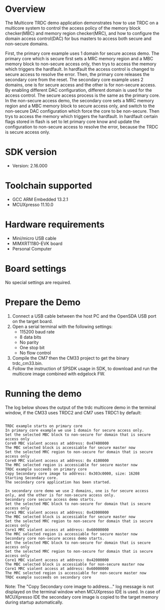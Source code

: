 Overview
========
The Multicore TRDC demo application demonstrates how to use TRDC on a multicore system
to control the access policy of the memory block checker(MBC) and memory region
checker(MRC), and how to configure the domain access control(DAC) for bus masters
to access both secure and non-secure domains.

First, the primary core example uses 1 domain for secure access demo. The primary
core which is secure first sets a MRC memory region and a MBC memory block to non-secure
access only, then trys to access the memory which triggers the hardfault. In hardfault
the access control is changed to secure access to resolve the error.
Then, the primary core releases the secondary core from the reset. The secondary core
example uses 2 domains, one is for secure access and the other is for non-secure access.
By enabling different DAC configuration, different domain is used for the access control.
The secure access process is the same as the primary core.
In the non-secure access demo, the secondary core sets a MRC memory region and a MBC memory
block to secure access only, and switch to the non-secure DAC configuration which force
the core to be non-secure. Then trys to access the memory which triggers the hardfault.
In hardfault certain flags stored in flash is set to let primary core know and update
the configuration to non-secure access to resolve the error, because the TRDC is secure
access only.

SDK version
===========
- Version: 2.16.000

Toolchain supported
===================
- GCC ARM Embedded  13.2.1
- MCUXpresso  11.10.0

Hardware requirements
=====================
- Mini/micro USB cable
- MIMXRT1180-EVK board
- Personal Computer

Board settings
==============
No special settings are required.

Prepare the Demo
================
1.  Connect a USB cable between the host PC and the OpenSDA USB port on the target board.
2.  Open a serial terminal with the following settings:
    - 115200 baud rate
    - 8 data bits
    - No parity
    - One stop bit
    - No flow control
3.  Compile the CM7 then the CM33 project to get the binary trdc_cm33.bin.
4.  Follow the instruction of SPSDK usage in SDK, to download and run the multicore image combined with edgelock FW.

Running the demo
================
The log below shows the output of the trdc multicore demo in the terminal window, if the CM33 uses TRDC2 and CM7 uses TRDC1 by default:
~~~~~~~~~~~~~~~~~~~~~~~~~~~~~~~~~~~

TRDC example starts on primary core
In primary core example we use 1 domain for secure access only.
Set the selected MBC block to non-secure for domain that is secure access only
Core0 MBC violent access at address: 0x47400000
The MBC selected block is accessiable for secure master now
Set the selected MRC region to non-secure for domain that is secure access only
Core0 MRC violent access at address: 0x 4100000
The MRC selected region is accessiable for secure master now
TRDC example succeeds on primary core
Copy Secondary core image to address: 0x303c0000, size: 16208
Starting Secondary core.
The secondary core application has been started.

In secondary core demo we use 2 domains, one is for secure access only, and the other is for non-secure access only.
Secondary core secure access demo starts.
Set the selected MBC block to non-secure for domain that is secure access only
Core1 MBC violent access at address: 0x42000000
The MBC selected block is accessiable for secure master now
Set the selected MRC region to non-secure for domain that is secure access only
Core1 MRC violent access at address: 0x60000000
The MRC selected region is accessiable for secure master now
Secondary core non-secure access demo starts.
Set the selected MBC block to non-secure for domain that is secure access only
Set the selected MRC region to non-secure for domain that is secure access only
Core1 MBC violent access at address: 0x42000000
The MBC selected block is accessiable for non-secure master now
Core1 MRC violent access at address: 0x60000000
The MRC selected region is accessiable for non-secure master now
TRDC example succeeds on secondary core

~~~~~~~~~~~~~~~~~~~~~~~~~~~~~~~~~~~
Note:
The "Copy Secondary core image to address..." log message is not displayed on the terminal window when MCUXpresso IDE is used.
In case of MCUXpresso IDE the secondary core image is copied to the target memory during startup automatically.
